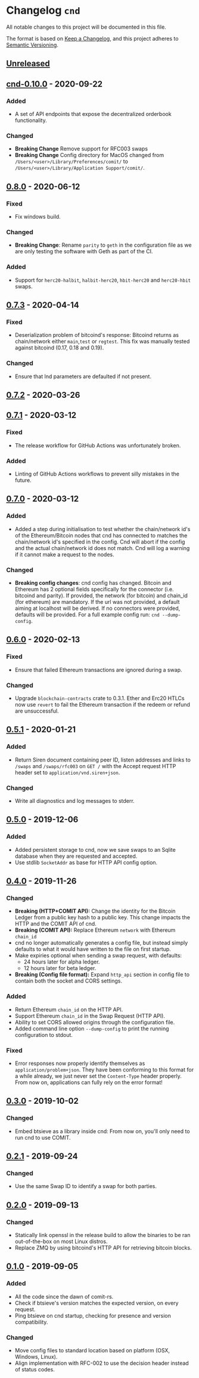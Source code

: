 # Changelog `cnd`

All notable changes to this project will be documented in this file.

The format is based on [Keep a Changelog](https://keepachangelog.com/en/1.0.0/),
and this project adheres to [Semantic Versioning](https://semver.org/spec/v2.0.0.html).

## [Unreleased]

## [cnd-0.10.0] - 2020-09-22

### Added

-   A set of API endpoints that expose the decentralized orderbook functionality.

### Changed

-   **Breaking Change** Remove support for RFC003 swaps
-   **Breaking Change** Config directory for MacOS changed from `/Users/<user>/Library/Preferences/comit/` to `/Users/<user>/Library/Application Support/comit/`.

## [0.8.0] - 2020-06-12

### Fixed

-   Fix windows build.

### Changed

-   **Breaking Change**: Rename `parity` to `geth` in the configuration file as we are only testing the software with Geth as part of the CI.

### Added

-   Support for `herc20-halbit`, `halbit-herc20`, `hbit-herc20` and `herc20-hbit` swaps.

## [0.7.3] - 2020-04-14

### Fixed

-   Deserialization problem of bitcoind's response: Bitcoind returns as chain/network either `main`,`test` or `regtest`. This fix was manually tested against bitcoind (0.17, 0.18 and 0.19).

### Changed

-   Ensure that lnd parameters are defaulted if not present.

## [0.7.2] - 2020-03-26

## [0.7.1] - 2020-03-12

### Fixed

-   The release workflow for GitHub Actions was unfortunately broken.

### Added

-   Linting of GitHub Actions workflows to prevent silly mistakes in the future.

## [0.7.0] - 2020-03-12

### Added

-   Added a step during initialisation to test whether the chain/network id's of the Ethereum/Bitcoin nodes that cnd has connected to matches the chain/network id's specified in the config. Cnd will abort if the config and the actual chain/network id does not match. Cnd will log a warning if it cannot make a request to the nodes.

### Changed

-   **Breaking config changes**: cnd config has changed. Bitcoin and Ethereum has 2 optional fields specifically for the connector (i.e. bitcoind and parity). If provided, the network (for bitcoin) and chain_id (for ethereum) are mandatory. If the url was not provided, a default aiming at localhost will be derived. If no connectors were provided, defaults will be provided. For a full example config run: `cnd --dump-config`.

## [0.6.0] - 2020-02-13

### Fixed

-   Ensure that failed Ethereum transactions are ignored during a swap.

### Changed

-   Upgrade `blockchain-contracts` crate to 0.3.1. Ether and Erc20 HTLCs now use `revert` to fail the Ethereum transaction if the redeem or refund are unsuccessful.

## [0.5.1] - 2020-01-21

### Added

-   Return Siren document containing peer ID, listen addresses and links to `/swaps` and `/swaps/rfc003` on `GET /` with the Accept request HTTP header set to `application/vnd.siren+json`.

### Changed

-   Write all diagnostics and log messages to stderr.

## [0.5.0] - 2019-12-06

### Added

-   Added persistent storage to cnd, now we save swaps to an Sqlite database when they are requested and accepted.
-   Use stdlib `SocketAddr` as base for HTTP API config option.

## [0.4.0] - 2019-11-26

### Changed

-   **Breaking (HTTP+COMIT API):** Change the identity for the Bitcoin Ledger from a public key hash to a public key. This change impacts the HTTP and the COMIT API of cnd.
-   **Breaking (COMIT API):**  Replace Ethereum `network` with Ethereum `chain_id`
-   cnd no longer automatically generates a config file, but instead simply defaults to what it would have written to the file on first startup.
-   Make expiries optional when sending a swap request, with defaults:
    -   24 hours later for alpha ledger.
    -   12 hours later for beta ledger.
-   **Breaking (Config file format):** Expand `http_api` section in config file to contain both the socket and CORS settings.

### Added

-   Return Ethereum `chain_id` on the HTTP API.
-   Support Ethereum `chain_id` in the Swap Request (HTTP API).
-   Ability to set CORS allowed origins through the configuration file.
-   Added command line option `--dump-config` to print the running configuration to stdout.

### Fixed

-   Error responses now properly identify themselves as `application/problem+json`. They have been conforming to this format for a while already, we just never set the `Content-Type` header properly. From now on, applications can fully rely on the error format!

## [0.3.0] - 2019-10-02

### Changed

-   Embed btsieve as a library inside cnd: From now on, you'll only need to run cnd to use COMIT.

## [0.2.1] - 2019-09-24

### Changed

-   Use the same Swap ID to identify a swap for both parties.

## [0.2.0] - 2019-09-13

### Changed

-   Statically link openssl in the release build to allow the binaries to be ran out-of-the-box on most Linux distros.
-   Replace ZMQ by using bitcoind's HTTP API for retrieving bitcoin blocks.

## [0.1.0] - 2019-09-05

### Added

-   All the code since the dawn of comit-rs.
-   Check if btsieve's version matches the expected version, on every request.
-   Ping btsieve on cnd startup, checking for presence and version compatibility.

### Changed

-   Move config files to standard location based on platform (OSX, Windows, Linux).
-   Align implementation with RFC-002 to use the decision header instead of status codes.

[Unreleased]: https://github.com/thomaseizinger/comit-rs/compare/cnd-0.10.0...HEAD

[cnd-0.10.0]: https://github.com/thomaseizinger/comit-rs/compare/0.8.0...cnd-0.10.0

[0.8.0]: https://github.com/comit-network/comit-rs/compare/0.7.3...0.8.0

[0.7.3]: https://github.com/comit-network/comit-rs/compare/0.7.2...0.7.3

[0.7.2]: https://github.com/comit-network/comit-rs/compare/0.7.1...0.7.2

[0.7.1]: https://github.com/comit-network/comit-rs/compare/0.7.0...0.7.1

[0.7.0]: https://github.com/comit-network/comit-rs/compare/0.6.0...0.7.0

[0.6.0]: https://github.com/comit-network/comit-rs/compare/0.5.1...0.6.0

[0.5.1]: https://github.com/comit-network/comit-rs/compare/0.5.0...0.5.1

[0.5.0]: https://github.com/comit-network/comit-rs/compare/0.4.0...0.5.0

[0.4.0]: https://github.com/comit-network/comit-rs/compare/0.3.0...0.4.0

[0.3.0]: https://github.com/comit-network/comit-rs/compare/0.2.1...0.3.0

[0.2.1]: https://github.com/comit-network/comit-rs/compare/0.2.0...0.2.1

[0.2.0]: https://github.com/comit-network/comit-rs/compare/b2dd02a7f93dc82f5cc9fd4b6eaaf54de1459ff6...40116c3e8a9f57a213661917b8cc057e1db60755

[0.1.0]: https://github.com/comit-network/comit-rs/compare/1625533e04119e8496b14d5e18786f150b4fce4d...b2dd02a7f93dc82f5cc9fd4b6eaaf54de1459ff6
